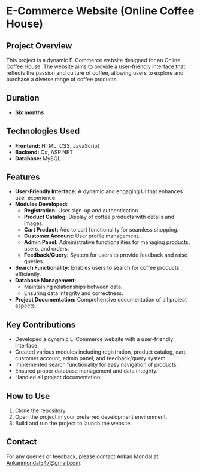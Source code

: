 # E-Commerce Website (Online Coffee House)

## Project Overview
This project is a dynamic E-Commerce website designed for an Online Coffee House. The website aims to provide a user-friendly interface that reflects the passion and culture of coffee, allowing users to explore and purchase a diverse range of coffee products.

## Duration
- **Six months**

## Technologies Used
- **Frontend:** HTML, CSS, JavaScript
- **Backend:** C#, ASP.NET
- **Database:** MySQL

## Features
- **User-Friendly Interface:** A dynamic and engaging UI that enhances user experience.
- **Modules Developed:**
  - **Registration:** User sign-up and authentication.
  - **Product Catalog:** Display of coffee products with details and images.
  - **Cart Product:** Add to cart functionality for seamless shopping.
  - **Customer Account:** User profile management.
  - **Admin Panel:** Administrative functionalities for managing products, users, and orders.
  - **Feedback/Query:** System for users to provide feedback and raise queries.
- **Search Functionality:** Enables users to search for coffee products efficiently.
- **Database Management:** 
  - Maintaining relationships between data.
  - Ensuring data integrity and correctness.
- **Project Documentation:** Comprehensive documentation of all project aspects.

## Key Contributions
- Developed a dynamic E-Commerce website with a user-friendly interface.
- Created various modules including registration, product catalog, cart, customer account, admin panel, and feedback/query system.
- Implemented search functionality for easy navigation of products.
- Ensured proper database management and data integrity.
- Handled all project documentation.

## How to Use
1. Clone the repository.
2. Open the project in your preferred development environment.
3. Build and run the project to launch the website.

## Contact
For any queries or feedback, please contact Ankan Mondal at Ankanmondal547@gmail.com.


